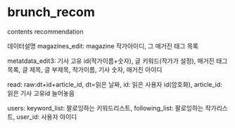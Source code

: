# brunch_recom
contents recommendation

데이터설명
magazines_edit: magazine 작가아이디, 그 매거진 태그 목록

metatdata_edit3: 기사 고유 id(작가이름+숫자), 글 키워드(작가가 설정), 매거진 태그목록, 글 제목, 글 부제목, 작가이름, 기사 숫자, 매거진 아이디

read: raw:dt+id+article_id, dt=읽은 날짜, id: 읽은 사용자 id(암호화), article_id: 읽은 기사 고유id 늘어놓음

users: keyword_list: 팔로잉하는 키워드리스트, following_list: 팔로잉하는 작가리스트, user_id: 사용자 아이디

